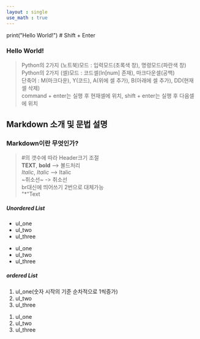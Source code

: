 ```yaml
---
layout : single
use_math : true
---
```

print("Hello World!") # Shift + Enter

### Hello World!

> Python의 2가지 (노트북)모드 : 입력모드(초록색 창), 명령모드(파란색 창)<br>
> Python의 2가지 (셀)모드 : 코드셀(In[num] 존재), 마크다운셀(공백)<br>
> 단축어 : M(마크다운), Y(코드), A(위에 셀 추가), B(아래에 셀 추가), DD(현재 셀 삭제)<br>
> command + enter는 실행 후 현재셀에 위치, shift + enter는 실행 후 다음셀에 위치<br>

## Markdown 소개 및 문법 설명

### Markdown이란 무엇인가?
> #의 갯수에 따라 Header크기 조절<br>
> **TEXT**, __bold__ --> 볼드처리<br>
> *Italic*, _Italic_ --> Italic<br>
> ~취소선~ -> 취소선  
> br대신에 띄어쓰기 2번으로 대체가능  
> "*"Text

##### Unordered List
- ul_one
- ul_two
- ul_three
 * ul_one
 * ul_two
 * ul_three

##### ordered List
1. ul_one(숫자 시작의 기준 순차적으로 1씩증가)
2. ul_two
3. ul_three  
 1) ul_one  
 2) ul_two  
 3) ul_three

